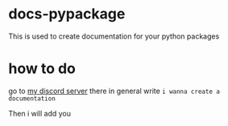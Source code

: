 # docs-pypackage

This is used to create documentation for your python packages

# how to do

go to [my discord server](https://discord.gg/zdrSUu98BP) there in general write `i wanna create a documentation`

Then i will add you



